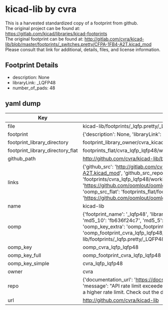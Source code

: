 # kicad-lib by cvra  
This is a harvested standardized copy of a footprint from github.  
The original project can be found at:  
https://gitlab.com/kicad/libraries/kicad-footprints  
The original footprint can be found at:
http://gitlab.com/cvra/kicad-lib/blob/master/footprints/_switches.pretty/CFPA-1FB4-A2T.kicad_mod
Please consult that link for additional, details, files, and license information.  
## Footprint Details
* description: None  
* libraryLink: _LQFP48  
* number_of_pads: 48  
## yaml dump  
| Key | Value |  
| --- | --- |  
| file | kicad-lib/footprints/_lqfp.pretty/_LQFP48.kicad_mod |  
| footprint | {'description': None, 'libraryLink': '_LQFP48', 'number_of_pads': 48} |  
| footprint_library_directory | footprint_library_owner/cvra_kicad-lib |  
| footprint_library_directory_flat | footprints_flat/cvra_lqfp_lqfp48/working |  
| github_path | http://github.com/cvra/kicad-lib/blob/master/footprints/_lqfp.pretty/_LQFP48.kicad_mod |  
| links | {'github_src': 'http://gitlab.com/cvra/kicad-lib/blob/master/footprints/_switches.pretty/CFPA-1FB4-A2T.kicad_mod', 'github_src_repo': 'https://gitlab.com/kicad/libraries/kicad-footprints', 'oomp_bot': 'footprints/cvra_lqfp_lqfp48/working', 'oomp_bot_github': 'https://github.com/oomlout/oomlout_oomp_footprint_bot/tree/main/footprints/cvra_lqfp_lqfp48/working', 'oomp_src_flat': 'footprints_flat/footprints_flat/cvra_lqfp_lqfp48/working', 'oomp_src_flat_github': 'https://github.com/oomlout/oomlout_oomp_footprint_src/tree/main/footprints_flat/cvra_lqfp_lqfp48/working'} |  
| name | kicad-lib |  
| oomp | {'footprint_name': '_lqfp48', 'library_name': '_lqfp', 'md5': 'fb636f24c7539476c37154b244306c75', 'md5_10': 'fb636f24c7', 'md5_5': 'fb636', 'md5_6': 'fb636f', 'oomp_key': 'oomp_cvra_lqfp_lqfp48', 'oomp_key_extra': 'oomp_footprint_cvra_lqfp_lqfp48', 'oomp_key_full': 'oomp_footprint_cvra_lqfp_lqfp48_fb636f', 'oomp_key_simple': 'cvra_lqfp_lqfp48', 'original_filename': 'kicad-lib/footprints/_lqfp.pretty/_LQFP48.kicad_mod', 'owner_name': 'cvra'} |  
| oomp_key | oomp_cvra_lqfp_lqfp48 |  
| oomp_key_full | oomp_footprint_cvra_lqfp_lqfp48 |  
| oomp_key_simple | cvra_lqfp_lqfp48 |  
| owner | cvra |  
| repo | {'documentation_url': 'https://docs.github.com/rest/overview/resources-in-the-rest-api#rate-limiting', 'message': "API rate limit exceeded for 84.66.173.59. (But here's the good news: Authenticated requests get a higher rate limit. Check out the documentation for more details.)"} |  
| url | http://github.com/cvra/kicad-lib |  


